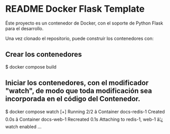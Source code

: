 # README Docker Flask Template
Éste proyecto es un contenedor de Docker, con el soporte de Python Flask para el desarrollo.

Una vez clonado el repositorio, puede construír los contenedores con:

## Crear los contenedores
$ docker compose build

## Iniciar los contenedores, con el modificador "watch", de modo que toda modificación sea incorporada en el código del Contenedor.

$ docker compose watch
[+] Running 2/2
 â Container docs-redis-1 Created                                                                                                                                                                                                        0.0s
 â Container docs-web-1    Recreated                                                                                                                                                                                                      0.1s
Attaching to redis-1, web-1
         â¦¿ watch enabled
...

